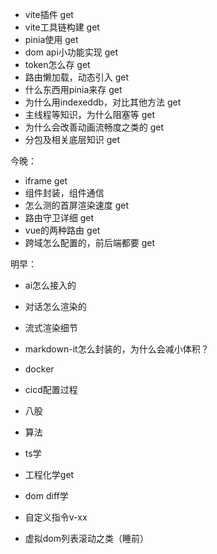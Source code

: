 - vite插件 get
- vite工具链构建 get
- pinia使用 get
- dom api小功能实现 get
- token怎么存 get
- 路由懒加载，动态引入 get
- 什么东西用pinia来存 get
- 为什么用indexeddb，对比其他方法 get
- 主线程等知识，为什么阻塞等 get
- 为什么会改善动画流畅度之类的 get
- 分包及相关底层知识 get

今晚：
- iframe get
- 组件封装，组件通信
- 怎么测的首屏渲染速度 get
- 路由守卫详细 get
- vue的两种路由 get
- 跨域怎么配置的，前后端都要 get

明早：
- ai怎么接入的
- 对话怎么渲染的
- 流式渲染细节
- markdown-it怎么封装的，为什么会减小体积？
- docker
- cicd配置过程

- 八股
- 算法
- ts学
- 工程化学get
- dom diff学
- 自定义指令v-xx

- 虚拟dom列表滚动之类（睡前）